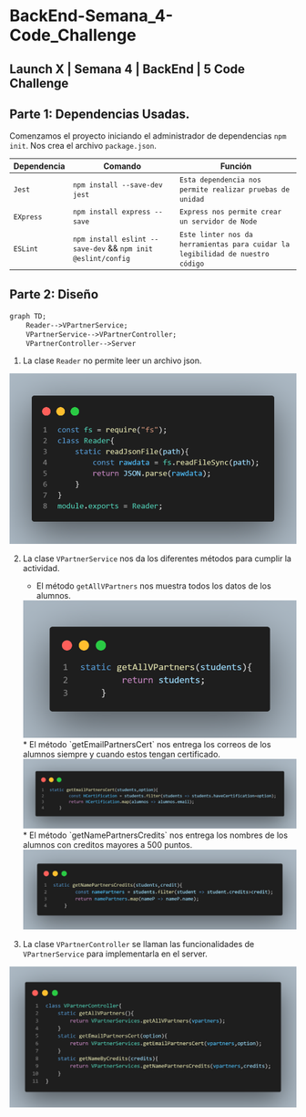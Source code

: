 # BackEnd-Semana_4-Code_Challenge
## Launch X | Semana 4 | BackEnd | 5 Code Challenge

## Parte 1: Dependencias Usadas.

Comenzamos el proyecto iniciando el administrador de dependencias `npm init`. Nos crea el archivo `package.json`.

| Dependencia | Comando | Función |
|---|---|---|
|`Jest` | `npm install --save-dev jest` | `Esta dependencia nos permite realizar pruebas de unidad` |
| `EXpress` | `npm install express --save` | `Express nos permite crear un servidor de Node` |
| `ESLint` | `npm install eslint --save-dev`  &&  `npm init @eslint/config` | `Este linter nos da herramientas para cuidar la legibilidad de nuestro código` |

## Parte 2: Diseño

```mermaid
graph TD;
    Reader-->VPartnerService;
    VPartnerService-->VPartnerController;
    VPartnerController-->Server
```
1. La clase `Reader` no permite leer un archivo json.
<img src="./pictures/code.png">

2. La clase `VPartnerService` nos da los diferentes métodos para cumplir la actividad.
    * El método `getAllVPartners` nos muestra todos los datos de los alumnos.
    <img src="./pictures/code1.png">
    * El método `getEmailPartnersCert` nos entrega los correos de los alumnos siempre y cuando estos tengan certificado.
    <img src="./pictures/code2.png">
    * El método `getNamePartnersCredits` nos entrega los nombres de los alumnos con creditos mayores a 500 puntos.
    <img src="./pictures/code3.png">

3. La clase `VPartnerController` se llaman las funcionalidades de `VPartnerService` para implementarla en el server.
<img src="./pictures/code4.png">